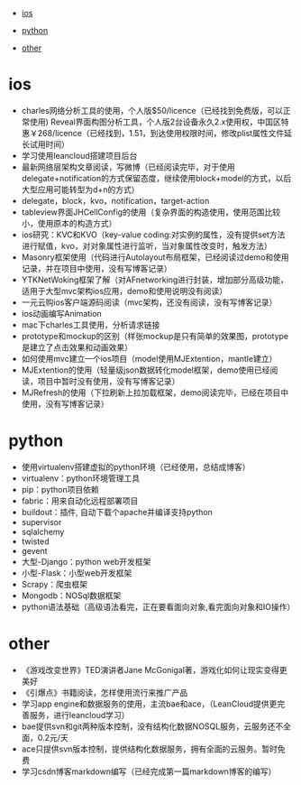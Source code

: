 
- [ios](#ios)

- [python](#python)

- [other](#other)

# ios
* charles网络分析工具的使用，个人版$50/licence（已经找到免费版，可以正常使用)
Reveal界面构图分析工具，个人版2台设备永久2.x使用权，中国区特惠￥268/licence（已经找到，1.51，到达使用权限时间，修改plist属性文件延长试用时间）
* 学习使用leancloud搭建项目后台
* 最新网络层架构文章阅读，写微博（已经阅读完毕，对于使用delegate+notification的方式保留态度，继续使用block+model的方式，以后大型应用可能转型为d+n的方式）
* delegate，block，kvo，notification，target-action
* tableview界面JHCellConfig的使用（复杂界面的构造使用，使用范围比较小，使用原本的构造方式）
* ios研究：KVC和KVO（key-value coding:对实例的属性，没有提供set方法进行赋值，kvo，对对象属性进行监听，当对象属性改变时，触发方法）
* Masonry框架使用（代码进行Autolayout布局框架，已经阅读过demo和使用记录，并在项目中使用，没有写博客记录）
* YTKNetWoking框架了解（对AFnetworking进行封装，增加部分高级功能，适用于大型mvc架构ios应用，demo和使用说明没有阅读）
* 一元云购ios客户端源码阅读（mvc架构，还没有阅读，没有写博客记录）
* ios动画编写Animation
* mac下charles工具使用，分析请求链接
* prototype和mockup的区别（样张mockup是只有简单的效果图，prototype是建立了点击效果和动画效果）
* 如何使用mvc建立一个ios项目（model使用MJExtention，mantle建立）
* MJExtention的使用（轻量级json数据转化model框架，demo使用已经阅读，项目中暂时没有使用，没有写博客记录）
* MJRefresh的使用（下拉刷新上拉加载框架，demo阅读完毕，已经在项目中使用，没有写博客记录）

# python

* 使用virtualenv搭建虚拟的python环境（已经使用，总结成博客）
* virtualenv：python环境管理工具
* pip：python项目依赖 
* fabric：用来自动化远程部署项目
* buildout：插件, 自动下载个apache并编译支持python
* supervisor
* sqlalchemy
* twisted
* gevent
* 大型-Django：python web开发框架
* 小型-Flask：小型web开发框架
* Scrapy：爬虫框架
* Mongodb：NOSql数据框架
* python语法基础（高级语法看完，正在要看面向对象,看完面向对象和IO操作）


# other
* 《游戏改变世界》TED演讲者Jane McGonigal著，游戏化如何让现实变得更美好
* 《引爆点》书籍阅读，怎样使用流行来推广产品
* 学习app engine和数据服务的使用，主流bae和ace，（LeanCloud提供更完善服务，进行leancloud学习）
* bae提供svn和git两种版本控制，没有结构化数据NOSQL服务，云服务还不全面，0.2元/天
* ace只提供svn版本控制，提供结构化数据服务，拥有全面的云服务。暂时免费
* 学习csdn博客markdown编写（已经完成第一篇markdown博客的编写）



